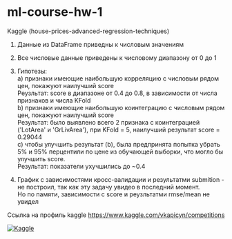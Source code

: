 # ml-course-hw-1
Kaggle (house-prices-advanced-regression-techniques)

1) Данные из DataFrame приведны к числовым значениям
2) Все числовые данные приведены к числовому диапазону от 0 до 1

3) Гипотезы:  
a) признаки имеющие наибольшую корреляцию с числовым рядом цен, покажуют наилучший score  
Реузльтат: score в диапазоне от 0.4 до 0.8, в зависимости от числа признаков и числа KFold  
b) признаки имеющие наибольшую коинтеграцию с числовым рядом цен, покажуют наилучший score  
Результат: было выявлено всего 2 признака с коинтеграцией ('LotArea' и 'GrLivArea'), при KFold = 5, наилучший результат score = 0.29044  
c) чтобы улучшить результат (b), была предпринята попытка убрать 5% и 95% перцентили по цене из обучающей выборки, что могло бы улучшить score.  
Результат: показатели ухучшились до ~0.4

4) График с зависимостями кросс-валидации и результатми submition - не построил, так как эту задачу увидео в последний момент.  
Но по памяти, зависимости с score и реузльтатми rmse/mean не увидел

Ссылка на профиль kaggle
https://www.kaggle.com/vkapicyn/competitions

[![Kaggle](https://i.ibb.co/zQPGGrr/1.png)](https://www.kaggle.com/vkapicyn/competitions)
